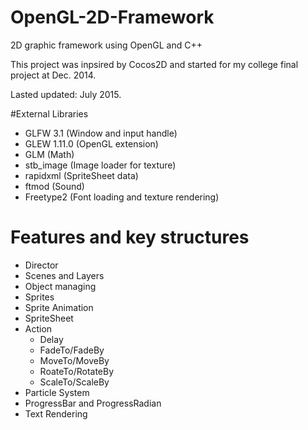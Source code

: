 # OpenGL-2D-Framework
2D graphic framework using OpenGL and C++

This project was inpsired by Cocos2D and started for my college final project at Dec. 2014.

Lasted updated: July 2015.

#External Libraries
- GLFW 3.1 (Window and input handle)
- GLEW 1.11.0 (OpenGL extension)
- GLM (Math)
- stb_image (Image loader for texture)
- rapidxml (SpriteSheet data)
- ftmod (Sound)
- Freetype2 (Font loading and texture rendering)

# Features and key structures
- Director
- Scenes and Layers
- Object managing
- Sprites
- Sprite Animation
- SpriteSheet
- Action
	- Delay
	- FadeTo/FadeBy
	- MoveTo/MoveBy
	- RoateTo/RotateBy
	- ScaleTo/ScaleBy
- Particle System
- ProgressBar and ProgressRadian
- Text Rendering